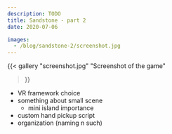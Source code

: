 ```yaml
---
description: TODO
title: Sandstone - part 2
date: 2020-07-06

images:
  - /blog/sandstone-2/screenshot.jpg
---
```


{{<
  gallery
  "screenshot.jpg" "Screenshot of the game"
>}}

* VR framework choice
* something about small scene
  * mini island importance
* custom hand pickup script
* organization (naming n such)
